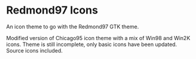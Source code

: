 # Redmond97 Icons
An icon theme to go with the Redmond97 GTK theme.

Modified version of Chicago95 icon theme with a mix of Win98 and Win2K icons. Theme is still incomplete, only basic icons have been updated. Source icons included.
